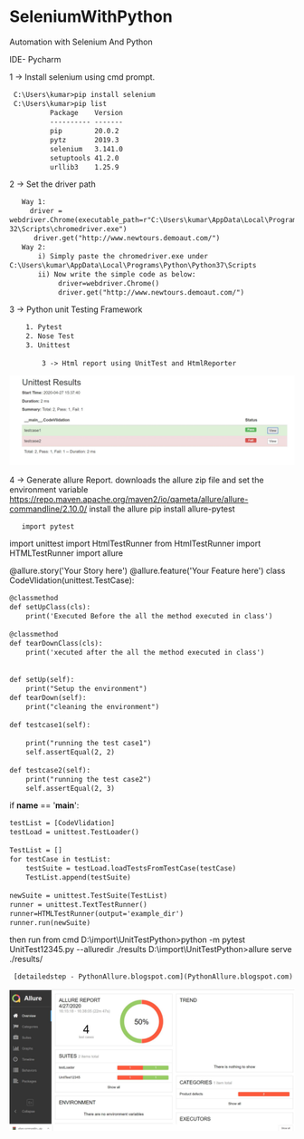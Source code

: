 # SeleniumWithPython
Automation with Selenium And Python

IDE- Pycharm

1 -> Install selenium using cmd prompt.

     C:\Users\kumar>pip install selenium
     C:\Users\kumar>pip list
              Package    Version
              ---------- -------
              pip        20.0.2
              pytz       2019.3
              selenium   3.141.0
              setuptools 41.2.0
              urllib3    1.25.9
              
 2 -> Set the driver path
 
       Way 1:
         driver = webdriver.Chrome(executable_path=r"C:\Users\kumar\AppData\Local\Programs\Python\Python38-32\Scripts\chromedriver.exe")
          driver.get("http://www.newtours.demoaut.com/")
       Way 2: 
           i) Simply paste the chromedriver.exe under C:\Users\kumar\AppData\Local\Programs\Python\Python37\Scripts
           ii) Now write the simple code as below:
                driver=webdriver.Chrome()
                driver.get("http://www.newtours.demoaut.com/")    
  
  3 -> Python unit Testing Framework
      
        1. Pytest
        2. Nose Test
        3. Unittest

            3 -> Html report using UnitTest and HtmlReporter
![Image description](https://github.com/sumankumar01/SeleniumWithPython/blob/master/images/Capture.JPG?raw=true)

  4 -> Generate allure Report.
       downloads the allure zip file and set the environment variable
       https://repo.maven.apache.org/maven2/io/qameta/allure/allure-commandline/2.10.0/
       install the allure
       pip install allure-pytest
       
       import pytest
import unittest
import HtmlTestRunner
from HtmlTestRunner import HTMLTestRunner
import allure

@allure.story('Your Story here')
@allure.feature('Your Feature here')
class CodeVlidation(unittest.TestCase):

    @classmethod
    def setUpClass(cls):
        print('Executed Before the all the method executed in class')

    @classmethod
    def tearDownClass(cls):
        print('xecuted after the all the method executed in class')


    def setUp(self):
        print("Setup the environment")
    def tearDown(self):
        print("cleaning the environment")
    
    def testcase1(self):

        print("running the test case1")
        self.assertEqual(2, 2)

    def testcase2(self):
        print("running the test case2")
        self.assertEqual(2, 3)


if __name__ == '__main__':

    testList = [CodeVlidation]
    testLoad = unittest.TestLoader()

    TestList = []
    for testCase in testList:
        testSuite = testLoad.loadTestsFromTestCase(testCase)
        TestList.append(testSuite)

    newSuite = unittest.TestSuite(TestList)
    runner = unittest.TextTestRunner()
    runner=HTMLTestRunner(output='example_dir')
    runner.run(newSuite)


then run from cmd
  D:\import\UnitTestPython>python -m pytest UnitTest12345.py --alluredir ./results
  D:\import\UnitTestPython>allure serve ./results/    

     [detailedstep - PythonAllure.blogspot.com](PythonAllure.blogspot.com) 
 ![Image description](https://github.com/sumankumar01/SeleniumWithPython/blob/master/images/AllureReport.JPG?raw=true)      
